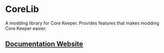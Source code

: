 # CoreLib
A modding library for Core Keeper. Provides features that makes modding Core Keeper easier.

## [Documentation Website](https://corekeepermods.github.io/#/)